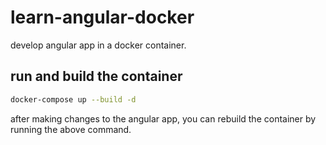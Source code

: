 # learn-angular-docker

develop angular app in a docker container.

## run and build the container

```bash
docker-compose up --build -d
```

after making changes to the angular app, you can rebuild the container by running the above command.
